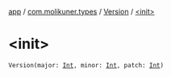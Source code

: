 [app](../../index.md) / [com.molikuner.types](../index.md) / [Version](index.md) / [&lt;init&gt;](./-init-.md)

# &lt;init&gt;

`Version(major: `[`Int`](https://kotlinlang.org/api/latest/jvm/stdlib/kotlin/-int/index.html)`, minor: `[`Int`](https://kotlinlang.org/api/latest/jvm/stdlib/kotlin/-int/index.html)`, patch: `[`Int`](https://kotlinlang.org/api/latest/jvm/stdlib/kotlin/-int/index.html)`)`